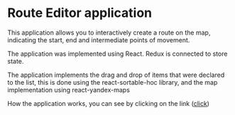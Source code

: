 # Route Editor application

This application allows you to interactively create a route on the map, indicating the start, end and intermediate points of movement.

The application was implemented using React. Redux is connected to store state.


The application implements the drag and drop of items that were declared to the list, this is done using the react-sortable-hoc library, and the map implementation using react-yandex-maps

How the application works, you can see by clicking on the link (<a href="https://valeravilks.github.io/route-editor-application/app.html" target="_blank">click</a>)